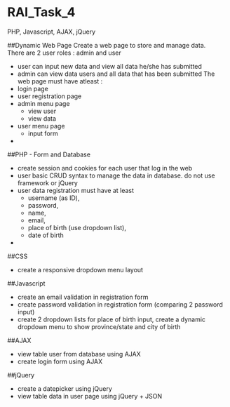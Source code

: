 # RAI_Task_4
PHP, Javascript, AJAX, jQuery

##Dynamic Web Page
Create a web page to store and manage data.<br>
There are 2 user roles : admin and user
* user can input new data and view all data he/she has submitted
* admin can view data users and all data that has been submitted
The web page must have atleast : 
* login page
* user registration page
* admin menu page
  * view user
  * view data
* user menu page
  * input form
* 

##PHP - Form and Database
* create session and cookies for each user that log in the web
* user basic CRUD syntax to manage the data in database. do not use framework or jQuery
* user data registration must have at least
  * username (as ID), 
  * password, 
  * name, 
  * email, 
  * place of birth (use dropdown list), 
  * date of birth
* 

##CSS
* create a responsive dropdown menu layout

##Javascript
* create an email validation in registration form
* create password validation in registration form (comparing 2 password input)
* create 2 dropdown lists for place of birth input, create a dynamic dropdown menu to show province/state and city of birth

##AJAX
* view table user from database using AJAX
* create login form using AJAX

##jQuery
* create a datepicker using jQuery
* view table data in user page using jQuery + JSON
